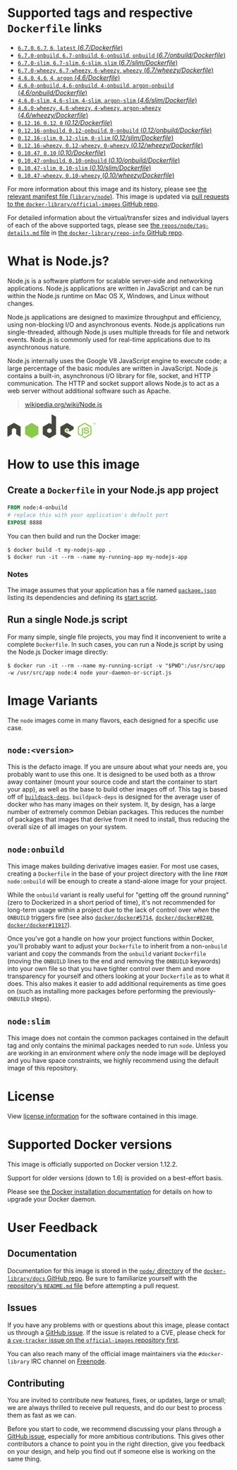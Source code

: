 # Supported tags and respective `Dockerfile` links

-	[`6.7.0`, `6.7`, `6`, `latest` (*6.7/Dockerfile*)](https://github.com/nodejs/docker-node/blob/4029a8f71920e1e23efa79602167014f9c325ba0/6.7/Dockerfile)
-	[`6.7.0-onbuild`, `6.7-onbuild`, `6-onbuild`, `onbuild` (*6.7/onbuild/Dockerfile*)](https://github.com/nodejs/docker-node/blob/4029a8f71920e1e23efa79602167014f9c325ba0/6.7/onbuild/Dockerfile)
-	[`6.7.0-slim`, `6.7-slim`, `6-slim`, `slim` (*6.7/slim/Dockerfile*)](https://github.com/nodejs/docker-node/blob/4029a8f71920e1e23efa79602167014f9c325ba0/6.7/slim/Dockerfile)
-	[`6.7.0-wheezy`, `6.7-wheezy`, `6-wheezy`, `wheezy` (*6.7/wheezy/Dockerfile*)](https://github.com/nodejs/docker-node/blob/4029a8f71920e1e23efa79602167014f9c325ba0/6.7/wheezy/Dockerfile)
-	[`4.6.0`, `4.6`, `4`, `argon` (*4.6/Dockerfile*)](https://github.com/nodejs/docker-node/blob/4029a8f71920e1e23efa79602167014f9c325ba0/4.6/Dockerfile)
-	[`4.6.0-onbuild`, `4.6-onbuild`, `4-onbuild`, `argon-onbuild` (*4.6/onbuild/Dockerfile*)](https://github.com/nodejs/docker-node/blob/4029a8f71920e1e23efa79602167014f9c325ba0/4.6/onbuild/Dockerfile)
-	[`4.6.0-slim`, `4.6-slim`, `4-slim`, `argon-slim` (*4.6/slim/Dockerfile*)](https://github.com/nodejs/docker-node/blob/4029a8f71920e1e23efa79602167014f9c325ba0/4.6/slim/Dockerfile)
-	[`4.6.0-wheezy`, `4.6-wheezy`, `4-wheezy`, `argon-wheezy` (*4.6/wheezy/Dockerfile*)](https://github.com/nodejs/docker-node/blob/4029a8f71920e1e23efa79602167014f9c325ba0/4.6/wheezy/Dockerfile)
-	[`0.12.16`, `0.12`, `0` (*0.12/Dockerfile*)](https://github.com/nodejs/docker-node/blob/4029a8f71920e1e23efa79602167014f9c325ba0/0.12/Dockerfile)
-	[`0.12.16-onbuild`, `0.12-onbuild`, `0-onbuild` (*0.12/onbuild/Dockerfile*)](https://github.com/nodejs/docker-node/blob/4029a8f71920e1e23efa79602167014f9c325ba0/0.12/onbuild/Dockerfile)
-	[`0.12.16-slim`, `0.12-slim`, `0-slim` (*0.12/slim/Dockerfile*)](https://github.com/nodejs/docker-node/blob/4029a8f71920e1e23efa79602167014f9c325ba0/0.12/slim/Dockerfile)
-	[`0.12.16-wheezy`, `0.12-wheezy`, `0-wheezy` (*0.12/wheezy/Dockerfile*)](https://github.com/nodejs/docker-node/blob/4029a8f71920e1e23efa79602167014f9c325ba0/0.12/wheezy/Dockerfile)
-	[`0.10.47`, `0.10` (*0.10/Dockerfile*)](https://github.com/nodejs/docker-node/blob/4029a8f71920e1e23efa79602167014f9c325ba0/0.10/Dockerfile)
-	[`0.10.47-onbuild`, `0.10-onbuild` (*0.10/onbuild/Dockerfile*)](https://github.com/nodejs/docker-node/blob/4029a8f71920e1e23efa79602167014f9c325ba0/0.10/onbuild/Dockerfile)
-	[`0.10.47-slim`, `0.10-slim` (*0.10/slim/Dockerfile*)](https://github.com/nodejs/docker-node/blob/4029a8f71920e1e23efa79602167014f9c325ba0/0.10/slim/Dockerfile)
-	[`0.10.47-wheezy`, `0.10-wheezy` (*0.10/wheezy/Dockerfile*)](https://github.com/nodejs/docker-node/blob/4029a8f71920e1e23efa79602167014f9c325ba0/0.10/wheezy/Dockerfile)

For more information about this image and its history, please see [the relevant manifest file (`library/node`)](https://github.com/docker-library/official-images/blob/master/library/node). This image is updated via [pull requests to the `docker-library/official-images` GitHub repo](https://github.com/docker-library/official-images/pulls?q=label%3Alibrary%2Fnode).

For detailed information about the virtual/transfer sizes and individual layers of each of the above supported tags, please see [the `repos/node/tag-details.md` file](https://github.com/docker-library/repo-info/blob/master/repos/node/tag-details.md) in [the `docker-library/repo-info` GitHub repo](https://github.com/docker-library/repo-info).

# What is Node.js?

Node.js is a software platform for scalable server-side and networking applications. Node.js applications are written in JavaScript and can be run within the Node.js runtime on Mac OS X, Windows, and Linux without changes.

Node.js applications are designed to maximize throughput and efficiency, using non-blocking I/O and asynchronous events. Node.js applications run single-threaded, although Node.js uses multiple threads for file and network events. Node.js is commonly used for real-time applications due to its asynchronous nature.

Node.js internally uses the Google V8 JavaScript engine to execute code; a large percentage of the basic modules are written in JavaScript. Node.js contains a built-in, asynchronous I/O library for file, socket, and HTTP communication. The HTTP and socket support allows Node.js to act as a web server without additional software such as Apache.

> [wikipedia.org/wiki/Node.js](https://en.wikipedia.org/wiki/Node.js)

![logo](https://raw.githubusercontent.com/docker-library/docs/01c12653951b2fe592c1f93a13b4e289ada0e3a1/node/logo.png)

# How to use this image

## Create a `Dockerfile` in your Node.js app project

```dockerfile
FROM node:4-onbuild
# replace this with your application's default port
EXPOSE 8888
```

You can then build and run the Docker image:

```console
$ docker build -t my-nodejs-app .
$ docker run -it --rm --name my-running-app my-nodejs-app
```

### Notes

The image assumes that your application has a file named [`package.json`](https://docs.npmjs.com/files/package.json) listing its dependencies and defining its [start script](https://docs.npmjs.com/misc/scripts#default-values).

## Run a single Node.js script

For many simple, single file projects, you may find it inconvenient to write a complete `Dockerfile`. In such cases, you can run a Node.js script by using the Node.js Docker image directly:

```console
$ docker run -it --rm --name my-running-script -v "$PWD":/usr/src/app -w /usr/src/app node:4 node your-daemon-or-script.js
```

# Image Variants

The `node` images come in many flavors, each designed for a specific use case.

## `node:<version>`

This is the defacto image. If you are unsure about what your needs are, you probably want to use this one. It is designed to be used both as a throw away container (mount your source code and start the container to start your app), as well as the base to build other images off of. This tag is based off of [`buildpack-deps`](https://registry.hub.docker.com/_/buildpack-deps/). `buildpack-deps` is designed for the average user of docker who has many images on their system. It, by design, has a large number of extremely common Debian packages. This reduces the number of packages that images that derive from it need to install, thus reducing the overall size of all images on your system.

## `node:onbuild`

This image makes building derivative images easier. For most use cases, creating a `Dockerfile` in the base of your project directory with the line `FROM node:onbuild` will be enough to create a stand-alone image for your project.

While the `onbuild` variant is really useful for "getting off the ground running" (zero to Dockerized in a short period of time), it's not recommended for long-term usage within a project due to the lack of control over *when* the `ONBUILD` triggers fire (see also [`docker/docker#5714`](https://github.com/docker/docker/issues/5714), [`docker/docker#8240`](https://github.com/docker/docker/issues/8240), [`docker/docker#11917`](https://github.com/docker/docker/issues/11917)).

Once you've got a handle on how your project functions within Docker, you'll probably want to adjust your `Dockerfile` to inherit from a non-`onbuild` variant and copy the commands from the `onbuild` variant `Dockerfile` (moving the `ONBUILD` lines to the end and removing the `ONBUILD` keywords) into your own file so that you have tighter control over them and more transparency for yourself and others looking at your `Dockerfile` as to what it does. This also makes it easier to add additional requirements as time goes on (such as installing more packages before performing the previously-`ONBUILD` steps).

## `node:slim`

This image does not contain the common packages contained in the default tag and only contains the minimal packages needed to run `node`. Unless you are working in an environment where *only* the node image will be deployed and you have space constraints, we highly recommend using the default image of this repository.

# License

View [license information](https://github.com/joyent/node/blob/master/LICENSE) for the software contained in this image.

# Supported Docker versions

This image is officially supported on Docker version 1.12.2.

Support for older versions (down to 1.6) is provided on a best-effort basis.

Please see [the Docker installation documentation](https://docs.docker.com/installation/) for details on how to upgrade your Docker daemon.

# User Feedback

## Documentation

Documentation for this image is stored in the [`node/` directory](https://github.com/docker-library/docs/tree/master/node) of the [`docker-library/docs` GitHub repo](https://github.com/docker-library/docs). Be sure to familiarize yourself with the [repository's `README.md` file](https://github.com/docker-library/docs/blob/master/README.md) before attempting a pull request.

## Issues

If you have any problems with or questions about this image, please contact us through a [GitHub issue](https://github.com/nodejs/docker-node/issues). If the issue is related to a CVE, please check for [a `cve-tracker` issue on the `official-images` repository first](https://github.com/docker-library/official-images/issues?q=label%3Acve-tracker).

You can also reach many of the official image maintainers via the `#docker-library` IRC channel on [Freenode](https://freenode.net).

## Contributing

You are invited to contribute new features, fixes, or updates, large or small; we are always thrilled to receive pull requests, and do our best to process them as fast as we can.

Before you start to code, we recommend discussing your plans through a [GitHub issue](https://github.com/nodejs/docker-node/issues), especially for more ambitious contributions. This gives other contributors a chance to point you in the right direction, give you feedback on your design, and help you find out if someone else is working on the same thing.
